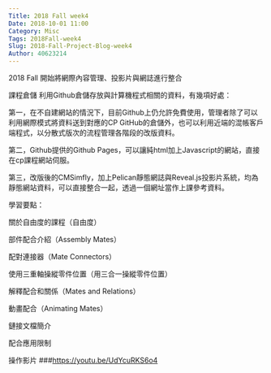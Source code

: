 ```yaml
---
Title: 2018 Fall week4
Date: 2018-10-01 11:00
Category: Misc
Tags: 2018Fall-week4
Slug: 2018-Fall-Project-Blog-week4
Author: 40623214
---
```


2018 Fall 開始將網際內容管理、投影片與網誌進行整合

<!-- PELICAN_END_SUMMARY -->

課程倉儲
利用Github倉儲存放與計算機程式相關的資料，有幾項好處：

第一，在不自建網站的情況下，目前Github上仍允許免費使用，管理者除了可以利用網際模式將資料送到對應的CP GitHub的倉儲外，也可以利用近端的混帳客戶端程式，以分散式版次的流程管理各階段的改版資料。

第二，Github提供的Github Pages，可以讓純html加上Javascript的網站，直接在cp課程網站伺服。

第三，改版後的CMSimfly，加上Pelican靜態網誌與Reveal.js投影片系統，均為靜態網站資料，可以直接整合一起，透過一個網址當作上課參考資料。

學習要點：

關於自由度的課程（自由度）

部件配合介紹（Assembly Mates）

配對連接器（Mate Connectors）

使用三重軸操縱零件位置（用三合一操縱零件位置）

解釋配合和關係（Mates and Relations）

動畫配合（Animating Mates）

鏈接文檔簡介

配合應用限制

操作影片
###https://youtu.be/UdYcuRKS6o4